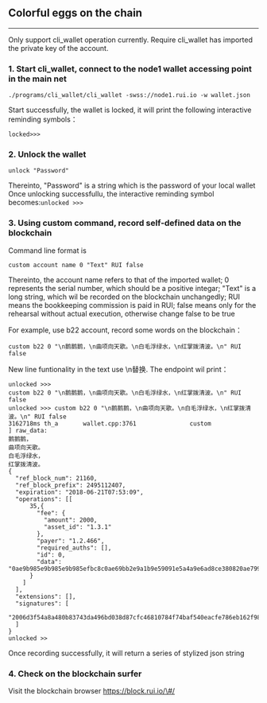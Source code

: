 ## Colorful eggs on the chain
--------------------

Only support cli_wallet operation currently. Require cli_wallet has imported the private key of the account.

### 1. Start cli_wallet, connect to the node1 wallet accessing point in the main net

```
./programs/cli_wallet/cli_wallet -swss://node1.rui.io -w wallet.json
```

Start successfully, the wallet is locked, it will print the following interactive reminding symbols：

```
locked>>>
```

### 2. Unlock the wallet

```
unlock "Password"
```

Thereinto, "Password" is a string which is the password of your local wallet  
Once unlocking successfullu, the interactive reminding symbol becomes:`unlocked >>>`

### 3. Using custom command, record self-defined data on the blockchain

Command line format is 

`custom account name 0 "Text" RUI false`

Thereinto, the account name refers to that of the imported wallet; 0 represents the serial number, which should be a positive integar; "Text" is a long string, which wil be recorded on the blockchain unchangedly; RUI means the bookkeeping commission is paid in RUI; false means only for the rehearsal without actual execution, otherwise change false to be true

For example, use b22 account, record some words on the blockchain：

```
custom b22 0 "\n鹅鹅鹅，\n曲项向天歌。\n白毛浮绿水，\n红掌拨清波。\n" RUI false
```

New line funtionality in the text use \n替换. The endpoint wil print：

```
unlocked >>> 
custom b22 0 "\n鹅鹅鹅，\n曲项向天歌。\n白毛浮绿水，\n红掌拨清波。\n" RUI false
unlocked >>> custom b22 0 "\n鹅鹅鹅，\n曲项向天歌。\n白毛浮绿水，\n红掌拨清波。\n" RUI false
3162718ms th_a       wallet.cpp:3761               custom               ] raw_data: 
鹅鹅鹅，
曲项向天歌。
白毛浮绿水，
红掌拨清波。
{
  "ref_block_num": 21160,
  "ref_block_prefix": 2495112407,
  "expiration": "2018-06-21T07:53:09",
  "operations": [[
      35,{
        "fee": {
          "amount": 2000,
          "asset_id": "1.3.1"
        },
        "payer": "1.2.466",
        "required_auths": [],
        "id": 0,
        "data": "0ae9b985e9b985e9b985efbc8c0ae69bb2e9a1b9e59091e5a4a9e6ad8ce380820ae799bde6af9be6b5aee7bbbfe6b0b4efbc8c0ae7baa2e68e8ce68ba8e6b885e6b3a2e380820a"
      }
    ]
  ],
  "extensions": [],
  "signatures": [
    "2006d3f54a8a480b83743da496bd038d87cfc46810784f74baf540eacfe786eb162f98993401eb39a349c30bd186ba5100fec65085769ed02dc1457edd2f2da477"
  ]
}
unlocked >>
```

Once recording successfully, it will return a series of stylized json string

### 4. Check on the blockchain surfer

Visit the blockchain browser https://block.rui.io/\#/
